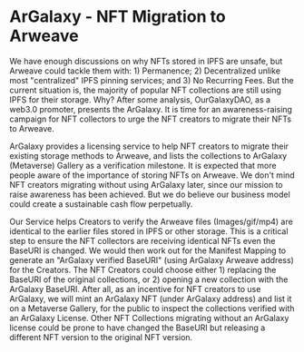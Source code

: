 # ArGalaxy - NFT Migration to Arweave
We have enough discussions on why NFTs stored in IPFS are unsafe, but Arweave could tackle them with: 1) Permanence; 2) Decentralized unlike most "centralized" IPFS pinning services; and 3) No Recurring Fees. But the current situation is, the majority of popular NFT collections are still using IPFS for their storage. Why? After some analysis, OurGalaxyDAO, as a web3.0 promoter, presents the ArGalaxy. It is time for an awareness-raising campaign for NFT collectors to urge the NFT creators to migrate their NFTs to Arweave.

ArGalaxy provides a licensing service to help NFT creators to migrate their existing storage methods to Arweave, and lists the collections to ArGalaxy (Metaverse) Gallery as a verification milestone. It is expected that more people aware of the importance of storing NFTs on Arweave. We don't mind NFT creators migrating without using ArGalaxy later, since our mission to raise awareness has been achieved. But we do believe our business model could create a sustainable cash flow perpetually.

Our Service helps Creators to verify the Arweave files (Images/gif/mp4) are identical to the earlier files stored in IPFS or other storage. This is a critical step to ensure the NFT collectors are receiving identical NFTs even the BaseURI is changed. We would then work out for the Manifest Mapping to generate an "ArGalaxy verified BaseURI" (using ArGalaxy Arweave address) for the Creators. The NFT Creators could choose either 1) replacing the BaseURI of the original collections, or 2) opening a new collection with the ArGalaxy BaseURI. After all, as an incentive for NFT creators to use ArGalaxy, we will mint an ArGalaxy NFT (under ArGalaxy address) and list it on a Metaverse Gallery, for the public to inspect the collections verified with an ArGalaxy License. Other NFT Collections migrating without an ArGalaxy license could be prone to have changed the BaseURI but releasing a different NFT version to the original NFT version. 
